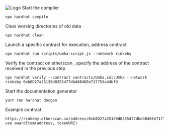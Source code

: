![Logo](https://i.postimg.cc/Qxt01Pq2/167322528-4602761833073521-2811105515199118326-n-1.png)
Start the compiler
```
npx hardhat compile
```

Clear working directories of old data
```
npx hardhat clean
```

Launch a specific contract for execution, address contract
```
npx hardhat run scripts/umka-script.js --network rinkeby
```

Verify the contract on etherscan , specify the address of the contract received in the previous step
```
npx hardhat verify --contract contracts/Umka.sol:Umka --network rinkeby 0xb8D27a25139d0255477dbd4B46Ee717753a44bfD
```

Start the documentation generator
```
yarn run hardhat docgen
```

Example contract
```
https://rinkeby.etherscan.io/address/0xb8D27a25139d0255477dbd4B46Ee717753a44bfD
use awardItem(address, tokenURI)
```
